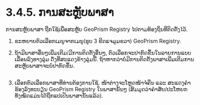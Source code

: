 # 3.4.5. ການສະຫຼັບພາສາ

ການສະຫຼັບພາສາ ຖືກໃຊ້ເພື່ອສະຫຼັບ GeoPrism Registry ໄປຕາມທ້ອງຖິ່ນທີ່ຕິດຕັ້ງໄວ້.

1. ຂະຫຍາຍຕົວເລືອກເມນູຈາກເມນູ(ຮູບ 3 ຂີດແຈມູມຂວາ) GeoPrism Registry.
2.  ຖ້າ​ມີ​ພາສາອື່ນໆ​ເພີ່ມ​ເຕີມ/ມີ​​ການ​ຕິດ​ຕັ້ງອື່ນໆ, ຕົວ​ເລືອກ​ຈະ​ປາ​ກົດຂຶ້ນ​ໃນລາຍການແບບເລື່ອນລົງທາງລຸ່ມ ດັ່ງ​ທີ່​ສະ​ແດງ​ຂ້າງ​ລຸ່ມ​ນີ້​. ຖ້າ​ຫາກ​ວ່າ​ບໍ່​ມີ​ການ​ຕິດ​ຕັ້ງ​ພາ​ສາ​ເພີ່ມ​ເຕີມການ​ສະ​ຫຼັບ​ພາ​ສາ​ຈະ​ບໍ່​ປາ​ກົດ​ຂຶ້ນ​.

    <figure><img src="https://lh4.googleusercontent.com/HJTb963sacUlKk5ECDX-doXuMzPxR8QAsdto3B27rxGbn02uMqcNjkOJnVXOvaNUSBg8gveRZNWXeEM9z9k7qq91JKqClAfl1rntTfdzraZL9LHy7y44qii9x5bVf56HIFtyXA3wskJLwiX5DdGWzoggWtwl5xW2q4AL5TM7uzKwS8U8eWQOc71A" alt=""><figcaption></figcaption></figure>
3.  ເລືອກຕົວເລືອກພາສາທີ່ທ່ານຕ້ອງການໃຊ້. ໜ້າຕ່າງຈະໂຫຼດໜ້າຈໍຄືນ ແລະ ສະແດງຄໍາຮ້ອງລົງທະບຽນ GeoPrism Registry ໃນພາສານັ້ນໆ (ສົມມຸດວ່າຄໍາສັບ/ປະໂຫຍກທັງໝົດແມ່ນໄດ້ຖືກແປເປັນພາສານັ້ນແລ້ວ).

    <figure><img src="https://lh3.googleusercontent.com/zMzJ1ybMa0nfz4RVLy7NpM2MS1ZdU-MNsKz_NMKEAlegKmgI-3m567REKiLMKk6pO55Co-hVXxsVXsYxbUxDRPkqy9XadYDZodX-nudU7A0dDrKq5PletYTb632ShzyJDAR4zf9-9PyTNWodVvwbbfk4YcQwXFWakuOc1yoSjJ4U536HFC6j2K3X" alt=""><figcaption></figcaption></figure>

